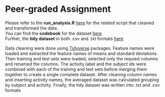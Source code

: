 # Peer-graded Assignment


Please refer to the **run_analysis.R** [here](https://github.com/eranda-ihalagedara/datasciencecoursera/blob/master/3.Getting%20and%20Cleaing%20Data/analysis_run.R) for the related script that cleaned and transformed the data.\
You can find the **codebook** for the dataset [here](https://github.com/eranda-ihalagedara/datasciencecoursera/blob/master/3.Getting%20and%20Cleaing%20Data/CodeBook.md)\
Further, the **tidy dataset** in both .csv and .txt formats [here](https://github.com/eranda-ihalagedara/datasciencecoursera/tree/master/3.Getting%20and%20Cleaing%20Data/Tidy%20Data)

Data cleaning were done using [Tidyverse](https://www.tidyverse.org/) packages.
Feature names were loaded and extracted the feature names of means and standard deviations. Then training and test sets were loaded, selected only the requied columns and renamed the columns.
The activity label and the subject ids were combined with each of the training and test sets before merging them together to create a single complete dataset.
After cleaning column names and inserting activity names, the averaged dataset was calculated grouping by subject and activity.
Finally, the tidy dataset was written into .txt and .csv formats

